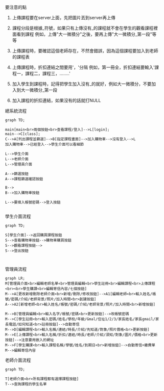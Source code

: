 要注意的點
1. 上傳課程要在server上面，先把圖片丟到server再上傳
2. 課程分段是根據_符號，如果只有上傳沒有_的課程就不會在學生的觀看課程裡面看到課程
    例如，上傳"大一微積分"之後，要再上傳"大一微積分_第一段"等等
3. 上傳課程時，要確認這個老師存在，不然會錯誤，因為這個課程要加入到老師的課程表
4. 上傳課程時，折扣連結之間要用'，'分隔
    例如，第一冊全，折扣連結要輸入'課程一，課程二，課程三，........'
5. 加入學生到課程時，記得把學生加入沒有_的就好，例如大一微積分，不要加入到大一微積分_第一段

6. 加入課程的折扣連結，如果沒有的話就打NULL


總系統流程
```mermaid
graph TD;

main[main<br>兩個按鈕<br>查看課程/登入]-->L[login];
main-->C[class];
C-->A[列出課程並篩選]-->B[指定課程畫面]-->加入購物車-->沒有登入-->L
加入購物車-->已經登入-->學生介面可以看細節

L-->學生介面
L-->老師介面
L-->管理員介面

A-->篩選按鈕
A-->課程篩選確認按鈕

B-->
B-->加入購物車按鈕

L-->要填入帳號密碼-->登入按鈕


```
學生介面流程

```mermaid
graph TD;

S[學生介面]-->返回購買課程按鈕
S-->查看購物車按鈕-->購物車購買按鈕
S-->觀看課程按鈕-->
S-->登出按鈕



```

管理員流程
```mermaid
graph LR;
M[管理員介面<br>編輯老師名單<br>管理員編輯<br>學生註冊<br>編輯課程<br>上傳課程<br><br>學生購課<br>編輯寄信內容/七個按鈕]
M-->A[更改新增刪除老師介面<br>新增/刪除/修改按鈕]-->A1[編輯老師<br>輸入姓名/帳號/密碼/介紹/老師背景/照片/加入時間<br>創建按鈕]
A-->A2[新增老師<br>輸入姓名/帳號/密碼/介紹/老師背景/照片/加入時間<br>新增按鈕]

M-->B[管理員編輯<br>輸入名字/帳號/密碼<br>更新按鈕]-->改帳號密碼
M-->C[學生註冊<br>輸入密碼/姓名/學校/年級/Gmal/住址1/2/3/家長姓名/家長gmail/家長電話/如何知道<br>註冊按鈕]-->自動寄信
M-->D[編輯課程<br>輸入名稱/連結/時長/介紹/先知道/對象/照片價格<br>更新按鈕]
M-->E[上傳課程<br>輸入名稱/折扣/連結/時長/老師/介紹/須知/對象/圖片/價格<br>更新按鈕]-->注意要用嵌入的網址
M-->F[學生購課<br>輸入課程名稱/學號/姓名/到期日<br>新增按鈕]-->自動寄信+繳費單
M-->編輯寄信內容

```

老師介面流程
```mermaid
graph TD;

T[老師介面<br>所有課程都有選擇課程按鈕]
T-->查詢課程的學生名單


```
